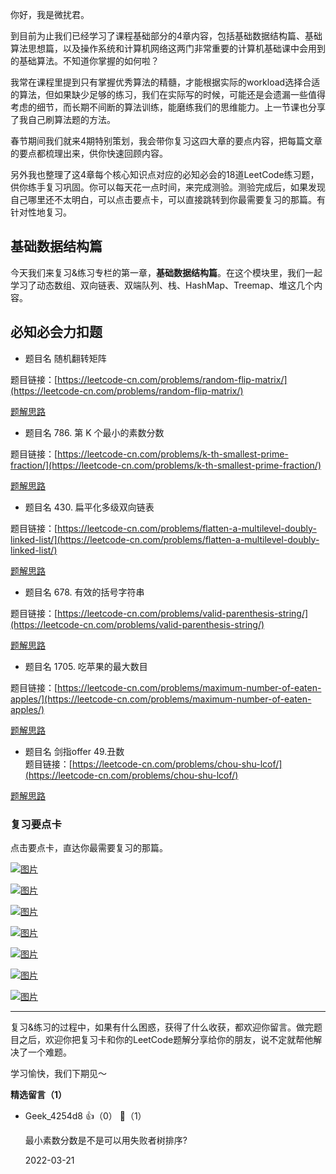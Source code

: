 你好，我是微扰君。

到目前为止我们已经学习了课程基础部分的4章内容，包括基础数据结构篇、基础算法思想篇，以及操作系统和计算机网络这两门非常重要的计算机基础课中会用到的基础算法。不知道你掌握的如何啦？

我常在课程里提到只有掌握优秀算法的精髓，才能根据实际的workload选择合适的算法，但如果缺少足够的练习，我们在实际写的时候，可能还是会遗漏一些值得考虑的细节，而长期不间断的算法训练，能磨练我们的思维能力。上一节课也分享了我自己刷算法题的方法。

春节期间我们就来4期特别策划，我会带你复习这四大章的要点内容，把每篇文章的要点都梳理出来，供你快速回顾内容。

另外我也整理了这4章每个核心知识点对应的必知必会的18道LeetCode练习题，供你练手复习巩固。你可以每天花一点时间，来完成测验。测验完成后，如果发现自己哪里还不太明白，可以点击要点卡，可以直接跳转到你最需要复习的那篇。有针对性地复习。

## 基础数据结构篇

今天我们来复习&amp;练习专栏的第一章，**基础数据结构篇**。在这个模块里，我们一起学习了动态数组、双向链表、双端队列、栈、HashMap、Treemap、堆这几个内容。

## 必知必会力扣题

- 题目名 随机翻转矩阵

题目链接：[https://leetcode-cn.com/problems/random-flip-matrix/](https://leetcode-cn.com/problems/random-flip-matrix/)

[题解思路](https://leetcode-cn.com/problems/random-flip-matrix/solution/wei-rao-li-lun-yong-shu-zu-mo-ni-sui-ji-xjl3h/)

- 题目名 786. 第 K 个最小的素数分数

题目链接：[https://leetcode-cn.com/problems/k-th-smallest-prime-fraction/](https://leetcode-cn.com/problems/k-th-smallest-prime-fraction/)

[题解思路](https://leetcode-cn.com/problems/k-th-smallest-prime-fraction/solution/wei-rao-li-lun-li-yong-you-xian-dui-lie-5otin/)

- 题目名 430. 扁平化多级双向链表

题目链接：[https://leetcode-cn.com/problems/flatten-a-multilevel-doubly-linked-list/](https://leetcode-cn.com/problems/flatten-a-multilevel-doubly-linked-list/)

[题解思路](https://leetcode-cn.com/problems/flatten-a-multilevel-doubly-linked-list/solution/wei-rao-li-lun-bian-li-fu-zhi-yi-ge-chua-fage/)

- 题目名 678. 有效的括号字符串

题目链接：[https://leetcode-cn.com/problems/valid-parenthesis-string/](https://leetcode-cn.com/problems/valid-parenthesis-string/)

[题解思路](https://leetcode-cn.com/problems/valid-parenthesis-string/solution/wei-rao-li-lun-ken-ding-shi-zhan-ya-by-w-op09/)

- 题目名 1705. 吃苹果的最大数目

题目链接：[https://leetcode-cn.com/problems/maximum-number-of-eaten-apples/](https://leetcode-cn.com/problems/maximum-number-of-eaten-apples/)

[题解思路](https://leetcode-cn.com/problems/maximum-number-of-eaten-apples/solution/wei-rao-li-lun-tan-xin-dui-mei-ci-zhao-z-txr2/)

- 题目名 剑指offer 49.丑数  
  题目链接：[https://leetcode-cn.com/problems/chou-shu-lcof/](https://leetcode-cn.com/problems/chou-shu-lcof/)

[题解思路](https://leetcode-cn.com/problems/chou-shu-lcof/solution/c-ling-pi-xi-jing-cai-yong-dui-lie-chu-li-by-wfnus/)

### 复习要点卡

点击要点卡，直达你最需要复习的那篇。

[![图片](https://static001.geekbang.org/resource/image/cb/53/cb7131f50057ba4b9a17da5dd9427453.jpg?wh=1242x2208)](https://time.geekbang.org/column/article/466065)

[![图片](https://static001.geekbang.org/resource/image/3f/39/3fe60yy97982e234c4438b2aef4ddd39.jpg?wh=1242x2208)](https://time.geekbang.org/column/article/467464)

[![图片](https://static001.geekbang.org/resource/image/d9/2b/d90b94201864fa504fef317e78e1712b.jpg?wh=1242x2208)](https://time.geekbang.org/column/article/468507)

[![图片](https://static001.geekbang.org/resource/image/29/0a/296c801b7c1b2247740a85327c2f360a.jpg?wh=1242x2208)](https://time.geekbang.org/column/article/469504)

[![图片](https://static001.geekbang.org/resource/image/53/ef/53c1b3e3c4a1cb3ffd51f77971b347ef.jpg?wh=1242x2208)](https://time.geekbang.org/column/article/470403)

[![图片](https://static001.geekbang.org/resource/image/1d/16/1d0f1bbecc335a0e36d5307fce8c0916.jpg?wh=1242x2208)](https://time.geekbang.org/column/article/471434)

[![图片](https://static001.geekbang.org/resource/image/0e/72/0e3d57f4f9fa5f11f50b1f3aba574272.jpg?wh=1242x2208)](https://time.geekbang.org/column/article/472166)

* * *

复习&amp;练习的过程中，如果有什么困惑，获得了什么收获，都欢迎你留言。做完题目之后，欢迎你把复习卡和你的LeetCode题解分享给你的朋友，说不定就帮他解决了一个难题。

学习愉快，我们下期见～
<div><strong>精选留言（1）</strong></div><ul>
<li><span>Geek_4254d8</span> 👍（0） 💬（1）<p>最小素数分数是不是可以用失败者树排序?</p>2022-03-21</li><br/>
</ul>